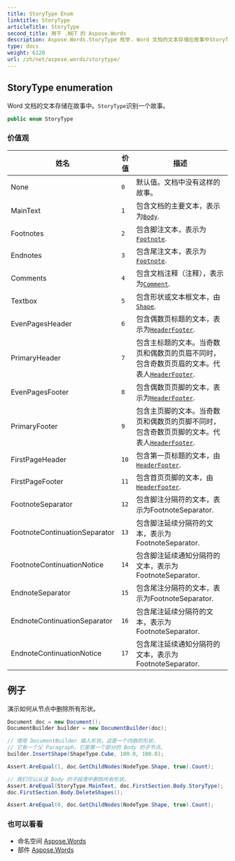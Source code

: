 ```yaml
---
title: StoryType Enum
linktitle: StoryType
articleTitle: StoryType
second_title: 用于 .NET 的 Aspose.Words
description: Aspose.Words.StoryType 枚举. Word 文档的文本存储在故事中StoryType识别一个故事 在 C#.
type: docs
weight: 6120
url: /zh/net/aspose.words/storytype/
---
```

## StoryType enumeration

Word 文档的文本存储在故事中。`StoryType`识别一个故事。

```csharp
public enum StoryType
```

### 价值观

| 姓名 | 价值 | 描述 |
| --- | --- | --- |
| None | `0` | 默认值。文档中没有这样的故事。 |
| MainText | `1` | 包含文档的主要文本，表示为[`Body`](../body/). |
| Footnotes | `2` | 包含脚注文本，表示为[`Footnote`](../../aspose.words.notes/footnote/). |
| Endnotes | `3` | 包含尾注文本，表示为[`Footnote`](../../aspose.words.notes/footnote/). |
| Comments | `4` | 包含文档注释（注释），表示为[`Comment`](../comment/). |
| Textbox | `5` | 包含形状或文本框文本，由[`Shape`](../../aspose.words.drawing/shape/). |
| EvenPagesHeader | `6` | 包含偶数页标题的文本，表示为[`HeaderFooter`](../headerfooter/). |
| PrimaryHeader | `7` | 包含主标题的文本。当奇数页和偶数页的页眉不同时， 包含奇数页页眉的文本。代表人[`HeaderFooter`](../headerfooter/). |
| EvenPagesFooter | `8` | 包含偶数页页脚的文本，表示为[`HeaderFooter`](../headerfooter/). |
| PrimaryFooter | `9` | 包含主页脚的文本。当奇数页和偶数页的页脚不同时， 包含奇数页页脚的文本。代表人[`HeaderFooter`](../headerfooter/). |
| FirstPageHeader | `10` | 包含第一页标题的文本，由[`HeaderFooter`](../headerfooter/). |
| FirstPageFooter | `11` | 包含首页页脚的文本，由[`HeaderFooter`](../headerfooter/). |
| FootnoteSeparator | `12` | 包含脚注分隔符的文本，表示为FootnoteSeparator. |
| FootnoteContinuationSeparator | `13` | 包含脚注延续分隔符的文本，表示为FootnoteSeparator. |
| FootnoteContinuationNotice | `14` | 包含脚注延续通知分隔符的文本，表示为FootnoteSeparator. |
| EndnoteSeparator | `15` | 包含尾注分隔符的文本，表示为FootnoteSeparator. |
| EndnoteContinuationSeparator | `16` | 包含尾注延续分隔符的文本，表示为FootnoteSeparator. |
| EndnoteContinuationNotice | `17` | 包含尾注延续通知分隔符的文本，表示为FootnoteSeparator. |

## 例子

演示如何从节点中删除所有形状。

```csharp
Document doc = new Document();
DocumentBuilder builder = new DocumentBuilder(doc);

// 使用 DocumentBuilder 插入形状。这是一个内嵌的形状，
// 它有一个父 Paragraph，它是第一个部分的 Body 的子节点。
builder.InsertShape(ShapeType.Cube, 100.0, 100.0);

Assert.AreEqual(1, doc.GetChildNodes(NodeType.Shape, true).Count);

// 我们可以从该 Body 的子段落中删除所有形状。
Assert.AreEqual(StoryType.MainText, doc.FirstSection.Body.StoryType);
doc.FirstSection.Body.DeleteShapes();

Assert.AreEqual(0, doc.GetChildNodes(NodeType.Shape, true).Count);
```

### 也可以看看

* 命名空间 [Aspose.Words](../../aspose.words/)
* 部件 [Aspose.Words](../../)

